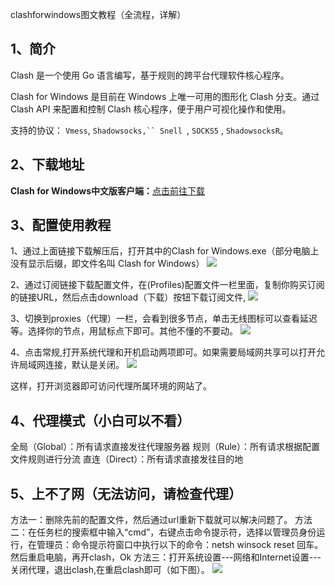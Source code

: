 
clashforwindows图文教程（全流程，详解）
## 1、简介
Clash 是一个使用 Go 语言编写，基于规则的跨平台代理软件核心程序。

Clash for Windows 是目前在 Windows 上唯一可用的图形化 Clash 分支。通过 Clash API 来配置和控制 Clash 核心程序，便于用户可视化操作和使用。

支持的协议： `Vmess`, `Shadowsocks,`` Snell `, `SOCKS5` , `ShadowsocksR`。
## 2、下载地址
**Clash for Windows中文版客户端：**[点击前往下载](https://www.hereitis.cn/soft/clashforwindowszh "点击前往下载")

## 3、配置使用教程
1、通过上面链接下载解压后，打开其中的Clash for Windows.exe（部分电脑上没有显示后缀，即文件名叫 Clash for Windows）
![](https://www.hereitis.cn/profile/upload/2022/07/06/81040298-dbcd-4cb1-9ebc-5c13115d959a.jpg)

2、通过订阅链接下载配置文件，在(Profiles)配置文件一栏里面，复制你购买订阅的链接URL，然后点击download（下载）按钮下载订阅文件,
![](https://www.hereitis.cn/profile/upload/2022/07/06/a4dd324a-c862-4f67-b284-a984ee591064.png)

3、切换到proxies（代理）一栏，会看到很多节点，单击无线图标可以查看延迟等。选择你的节点，用鼠标点下即可。其他不懂的不要动。
![](https://www.hereitis.cn/profile/upload/2022/07/06/30e9340f-d1f6-4077-9e8b-e88a98170b30.png)

4、点击常规,打开系统代理和开机启动两项即可。如果需要局域网共享可以打开允许局域网连接，默认是关闭。
![](https://www.hereitis.cn/profile/upload/2022/07/06/e826aa03-ac82-4b23-8cc8-7db1e79e11fb.png)

这样，打开浏览器即可访问代理所属环境的网站了。

## 4、代理模式（小白可以不看）
全局（Global）：所有请求直接发往代理服务器
规则（Rule）：所有请求根据配置文件规则进行分流
直连（Direct）：所有请求直接发往目的地

## 5、上不了网（无法访问，请检查代理）
方法一：删除先前的配置文件，然后通过url重新下载就可以解决问题了。
方法二：在任务栏的搜索框中输入“cmd”，右键点击命令提示符，选择以管理员身份运行，在管理员：命令提示符窗口中执行以下的命令：netsh winsock reset 回车。然后重启电脑，再开clash，Ok
方法三：打开系统设置---网络和Internet设置---关闭代理，退出clash,在重启clash即可（如下图）。
![](https://www.hereitis.cn/profile/upload/2022/07/06/08173ac1-1ff3-438c-919f-17c16c584399.jpg)
